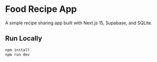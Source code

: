 # Food Recipe App

A simple recipe sharing app built with Next.js 15, Supabase, and SQLite.

## Run Locally

```bash
npm install
npm run dev

